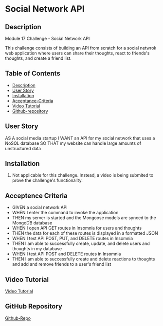 # Social Network API

## Description

Module 17 Challenge - Social Network API 

This challenge consists of building an API from scratch for a social netwrok web application where users can share their thoughts, react to friends's thoughts, and create a friend list. 

## Table of Contents

- [Description](#description)
- [User Story](#user-story)
- [Installation](#installation)
- [Acceptance-Criteria](#acceptence-criteria)
- [Video Tutorial](#video-tutorial)
- [Github-repository](#github-repository)


## User Story

AS A social media startup
I WANT an API for my social network that uses a NoSQL database
SO THAT my website can handle large amounts of unstructured data



## Installation

1) Not applicable for this challenge. Instead, a video is being submited to prove the challenge's functionality.  

## Acceptence Criteria

- GIVEN a social network API
- WHEN I enter the command to invoke the application
- THEN my server is started and the Mongoose models are synced to the MongoDB database
- WHEN I open API GET routes in Insomnia for users and thoughts
- THEN the data for each of these routes is displayed in a formatted JSON
- WHEN I test API POST, PUT, and DELETE routes in Insomnia
- THEN I am able to successfully create, update, and delete users and thoughts in my database
- WHEN I test API POST and DELETE routes in Insomnia
- THEN I am able to successfully create and delete reactions to thoughts and add and remove friends to a user's friend list


## Video Tutorial
[Video Tutorial]()

## GitHub Repository
[Github-Repo](https://github.com/JossieHaven/social-network-API-mc17)